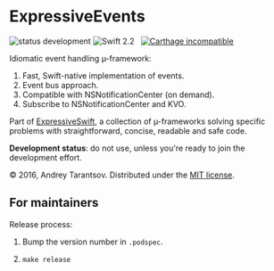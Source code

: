 # ExpressiveEvents

<img alt="status development" src="https://img.shields.io/badge/status-development-red.svg"></a>
<img alt="Swift 2.2" src="https://img.shields.io/badge/Swift-2.2-brightgreen.svg">
<img alt="" src="https://img.shields.io/cocoapods/p/ExpressiveEvents.svg">
<img alt="" src="https://img.shields.io/cocoapods/v/ExpressiveEventsg.svg">
<a href="https://github.com/Carthage/Carthage"><img alt="Carthage incompatible" src="https://img.shields.io/badge/Carthage-incompatible-red.svg"></a>

<!-- <img alt="Swift 3" src="https://img.shields.io/badge/Swift-3-brightgreen.svg"> -->
<!-- <a href="https://swift.org/package-manager/"><img alt="Swift Package Manager incompatible" src="https://img.shields.io/badge/SwiftPM-compatible-brightgreen.svg"></a> -->

Idiomatic event handling µ-framework:

1. Fast, Swift-native implementation of events.
2. Event bus approach.
3. Compatible with NSNotificationCenter (on demand).
4. Subscribe to NSNotificationCenter and KVO.

Part of [ExpressiveSwift](https://github.com/ExpressiveSwift/ExpressiveSwift), a collection of µ-frameworks solving specific problems with straightforward, concise, readable and safe code.

**Development status**: do not use, unless you're ready to join the development effort.

<!-- **Alpha status**: (1) seems to work, (2) is successfully used by an app under development, (3) can be adopted if you don't mind digging into and debugging the code of the framework occasionally, (4) may undergo radical changes. -->

© 2016, Andrey Tarantsov. Distributed under the [MIT license](LICENSE).


## For maintainers

Release process:

1. Bump the version number in `.podspec`.

2. `make release`

